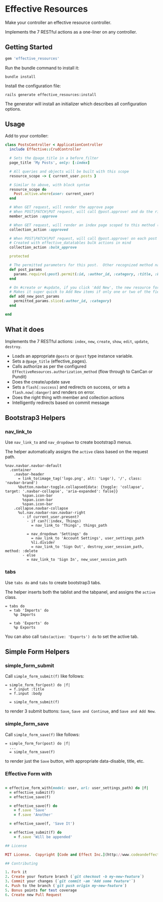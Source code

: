 # Effective Resources

Make your controller an effective resource controller.

Implements the 7 RESTful actions as a one-liner on any controller.

## Getting Started

```ruby
gem 'effective_resources'
```

Run the bundle command to install it:

```console
bundle install
```

Install the configuration file:

```console
rails generate effective_resources:install
```

The generator will install an initializer which describes all configuration options.

## Usage

Add to your contoller:

```ruby
class PostsController < ApplicationController
  include Effective::CrudController

  # Sets the @page_title in a before_filter
  page_title 'My Posts', only: [:index]

  # All queries and objects will be built with this scope
  resource_scope -> { current_user.posts }

  # Similar to above, with block syntax
  resource_scope do
    Post.active.where(user: current_user)
  end

  # When GET request, will render the approve page
  # When POST|PATCH|PUT request, will call @post.approve! and do the right thing
  member_action :approve

  # When GET request, will render an index page scoped to this method (if it's a scope on the model i.e. Post.approved)
  collection_action :approved

  # When POST|PATCH|PUT request, will call @post.approve! on each post as per params[:ids]
  # Created with effective_datatables bulk actions in mind
  collection_action :bulk_approve

  protected

  # The permitted parameters for this post.  Other recognized method names are posts_params and permitted_params
  def post_params
    params.require(:post).permit(:id, :author_id, :category, :title, :body)
  end

  # On #create or #update, if you click 'Add New', the new resource form will be rendered with these attributes preopulated
  # Makes it super quick to Add New items if only one or two of the fields are changing.
  def add_new_post_params
    permitted_params.slice(:author_id, :category)
  end

end
```

## What it does

Implements the 7 RESTful actions: `index`, `new`, `create`, `show`, `edit`, `update`, `destroy`.

- Loads an appropriate `@posts` or `@post` type instance variable.
- Sets a `@page_title` (effective_pages).
- Calls authorize as per the configured `EffectiveResources.authorization_method` (flow through to CanCan or Pundit)
- Does the create/update save
- Sets a `flash[:success]` and redirects on success, or sets a `flash.now[:danger]` and renders on error.
- Does the right thing with member and collection actions
- Intelligently redirects based on commit message

## Bootstrap3 Helpers

### nav_link_to

Use `nav_link_to` and `nav_dropdown` to create bootstrap3 menus.

The helper automatically assigns the `active` class based on the request path.

```haml
%nav.navbar.navbar-default
  .container
    .navbar-header
      = link_to(image_tag('logo.png', alt: 'Logo'), '/', class: 'navbar-brand')
      %button.navbar-toggle.collapsed{data: {toggle: 'collapse', target: '.navbar-collapse', 'aria-expanded': false}}
        %span.icon-bar
        %span.icon-bar
        %span.icon-bar
    .collapse.navbar-collapse
      %ul.nav.navbar-nav.navbar-right
        - if current_user.present?
          - if can?(:index, Things)
            = nav_link_to 'Things', things_path

          = nav_dropdown 'Settings' do
            = nav_link_to 'Account Settings', user_settings_path
            %li.divider
            = nav_link_to 'Sign Out', destroy_user_session_path, method: :delete
        - else
          = nav_link_to 'Sign In', new_user_session_path
```

### tabs

Use `tabs do` and `tabs` to create bootstrap3 tabs.

The helper inserts both the tablist and the tabpanel, and assigns the `active` class.

```haml
= tabs do
  = tab 'Imports' do
    %p Imports

  = tab 'Exports' do
    %p Exports
```

You can also call `tabs(active: 'Exports') do` to set the active tab.

## Simple Form Helpers

### simple_form_submit

Call `simple_form_submit(f)` like follows:

```haml
= simple_form_for(post) do |f|
  = f.input :title
  = f.input :body

  = simple_form_submit(f)
```

to render 3 submit buttons: `Save`, `Save and Continue`, and `Save and Add New`.

### simple_form_save

Call `simple_form_save(f)` like follows:

```haml
= simple_form_for(post) do |f|
  ...
  = simple_form_save(f)
```

to render just the `Save` button, with appropriate data-disable, title, etc.

### Effective Form with

```ruby

= effective_form_with(model: user, url: user_settings_path) do |f|
  = effective_submit(f)
  = effective_save(f)

  = effective_save(f) do
    = f.save 'Save'
    = f.save 'Another'

  = effective_save(f, 'Save It')

  = effective_submit(f) do
    = f.save 'Will be appended'

## License

MIT License.  Copyright [Code and Effect Inc.](http://www.codeandeffect.com/)

## Contributing

1. Fork it
2. Create your feature branch (`git checkout -b my-new-feature`)
3. Commit your changes (`git commit -am 'Add some feature'`)
4. Push to the branch (`git push origin my-new-feature`)
5. Bonus points for test coverage
6. Create new Pull Request

